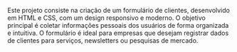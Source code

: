 Este projeto consiste na criação de um formulário de clientes, desenvolvido em HTML e CSS, com um design responsivo e moderno. 
O objetivo principal é coletar informações pessoais dos usuários de forma organizada e intuitiva.
O formulário é ideal para empresas que desejam registrar dados de clientes para serviços, newsletters ou pesquisas de mercado.
